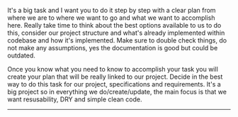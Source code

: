 

It's a big task and I want you to do it step by step with a clear plan from where we are to where we want to go and what we want to accomplish here.
Really take time to think about the best options available to us to do this, consider our project structure and what's already implemented within codebase and how it's implemented. Make sure to double check things, do not make any assumptions, yes the documentation is good but could be outdated. 

Once you know what you need to know to accomplish your task you will create your plan that will be really linked to our project.
Decide in the best way to do this task for our project, specifications and requirements. 
It's a big project so in everything we do/create/update, the main focus is that we want resusability, DRY and simple clean code.



------